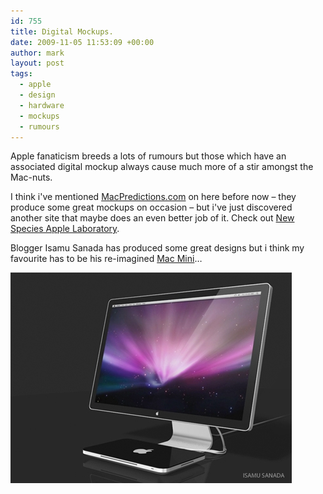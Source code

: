 ```yaml
---
id: 755
title: Digital Mockups.
date: 2009-11-05 11:53:09 +00:00
author: mark
layout: post
tags:
  - apple
  - design
  - hardware
  - mockups
  - rumours
---
```

Apple fanaticism breeds a lots of rumours but those which have an associated digital mockup always cause much more of a stir amongst the Mac-nuts.

I think i've mentioned [MacPredictions.com](http://www.macpredictions.com/) on here before now &#8211; they produce some great mockups on occasion &#8211; but i've just discovered another site that maybe does an even better job of it. Check out [New Species Apple Laboratory](http://applestylelabo.wordpress.com/).

Blogger Isamu Sanada has produced some great designs but i think my favourite has to be his re-imagined [Mac Mini](http://applestylelabo.wordpress.com/2008/11/20/mac-mini-081120/)&#8230;

![Mac Mini 081120](/images/fromwp/2009/11/macmini081120.jpg)
